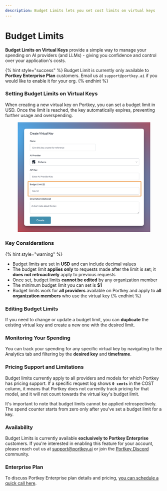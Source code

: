 ```yaml
---
description: Budget Limits lets you set cost limits on virtual keys
---
```


# Budget Limits

**Budget Limits on Virtual Keys** provide a simple way to manage your spending on AI providers (and LLMs) - giving you confidence and control over your application's costs.

{% hint style="success" %}
Budget Limit is currently only available to **Portkey Enterprise Plan** customers. Email us at `support@portkey.ai` if you would like to enable it for your org.
{% endhint %}

### Setting Budget Limits on Virtual Keys

When creating a new virtual key on Portkey, you can set a budget limit in USD. Once the limit is reached, the key automatically expires, preventing further usage and overspending.

<figure><img src="../../../.gitbook/assets/CleanShot 2024-05-16 at 08.26.15@2x.png" alt=""><figcaption></figcaption></figure>

### Key Considerations

{% hint style="warning" %}
* Budget limits are set in **USD** and can include decimal values
* The budget limit **applies only** to requests made after the limit is set; it **does not retroactively** apply to previous requests
* Once set, budget limits **cannot be edited** by any organization member
* The minimum budget limit you can set is **$1**
* Budget limits work for **all providers** available on Portkey and apply to **all organization members** who use the virtual key
{% endhint %}

### Editing Budget Limits

If you need to change or update a budget limit, you can **duplicate** the existing virtual key and create a new one with the desired limit.

### Monitoring Your Spending

You can track your spending for any specific virtual key by navigating to the Analytics tab and filtering by the **desired key** and **timeframe**.&#x20;

### Pricing Support and Limitations

Budget limits currently apply to all providers and models for which Portkey has pricing support. If a specific request log shows **`0 cents`** in the COST column, it means that Portkey does not currently track pricing for that model, and it will not count towards the virtual key's budget limit.

It's important to note that budget limits cannot be applied retrospectively. The spend counter starts from zero only after you've set a budget limit for a key.

### Availability

Budget Limits is currently available **exclusively to Portkey Enterprise** customers. If you're interested in enabling this feature for your account, please reach out us at [support@portkey.ai](mailto:support@portkey.ai) or join the [Portkey Discord](https://portkey.ai/community) community.

### Enterprise Plan

To discuss Portkey Enterprise plan details and pricing, [you can schedule a quick call here](https://calendly.com/rohit-portkey/noam).
